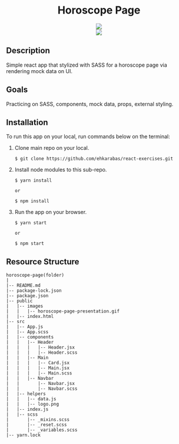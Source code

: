 <div align=center>
	<h1>Horoscope Page</h1>
</div>

<div align="center">
	<a href="https://horoscope-page-ehkarabas.netlify.app/">
		<img src="https://img.shields.io/badge/live-%23.svg?&style=for-the-badge&logo=www&logoColor=white%22&color=black">
	</a>
	<br>
	<img src="./public/images/horoscope-page-presentation.gif"/>
</div>

## Description

Simple react app that stylized with SASS for a horoscope page via rendering mock data on UI.

## Goals

Practicing on SASS, components, mock data, props, external styling.

## Installation

To run this app on your local, run commands below on the terminal:

1. Clone main repo on your local.
    ```shell
    $ git clone https://github.com/ehkarabas/react-exercises.git
    ```

2. Install node modules to this sub-repo.
    ```shell
    $ yarn install
    
    or

    $ npm install
    ```

3. Run the app on your browser.
    ```shell
    $ yarn start
    
    or

    $ npm start
    ```

## Resource Structure 

```
horoscope-page(folder)
|
|-- README.md
|-- package-lock.json
|-- package.json
|-- public
|   |-- images
|   |   |-- horoscope-page-presentation.gif
|   |-- index.html
|-- src
|   |-- App.js
|   |-- App.scss
|   |-- components
|   |   |-- Header
|   |   |   |-- Header.jsx
|   |   |   |-- Header.scss
|   |   |-- Main
|   |   |   |-- Card.jsx
|   |   |   |-- Main.jsx
|   |   |   |-- Main.scss
|   |   |-- Navbar
|   |       |-- Navbar.jsx
|   |       |-- Navbar.scss
|   |-- helpers
|   |   |-- data.js
|   |   |-- logo.png
|   |-- index.js
|   |-- scss
|       |-- _mixins.scss
|       |-- _reset.scss
|       |-- _variables.scss
|-- yarn.lock
```



